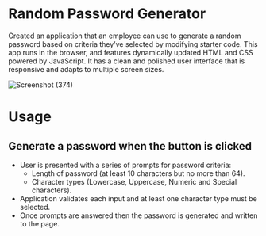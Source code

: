 # Random Password Generator

Created an application that an employee can use to generate a random password based on criteria they’ve selected by modifying starter code. This app runs in the browser, and features dynamically updated HTML and CSS powered by JavaScript. It has a clean and polished user interface that is responsive and adapts to multiple screen sizes.


![Screenshot (374)](https://user-images.githubusercontent.com/86237540/226197932-f16a5a1f-0815-4278-9af9-1a10cdb50ed2.png)

# Usage

## Generate a password when the button is clicked
  * User is presented with a series of prompts for password criteria:
    * Length of password (at least 10 characters but no more than 64).
    * Character types (Lowercase, Uppercase, Numeric and Special characters).
  * Application validates each input and at least one character type must be selected.
  * Once prompts are answered then the password is generated and written to the page.

